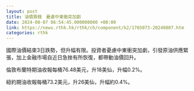 ```yaml
---
layout: post
title: 油價靠穩　憂慮中東衝突加劇
date: 2024-08-07 06:54:45.000000000 +08:00
link: https://news.rthk.hk/rthk/ch/component/k2/1765073-20240807.htm
categories: rthk
---
```


國際油價結束3日跌勢，但升幅有限。投資者憂慮中東衝突加劇，引發原油供應緊張，加上金融市場自近日急挫有所恢復，都帶動油價回升。

倫敦布蘭特期油收報每桶76.48美元，升18美仙，升幅0.2%。

紐約期油收報每桶73.2美元，升26美仙，升幅約0.4%。
